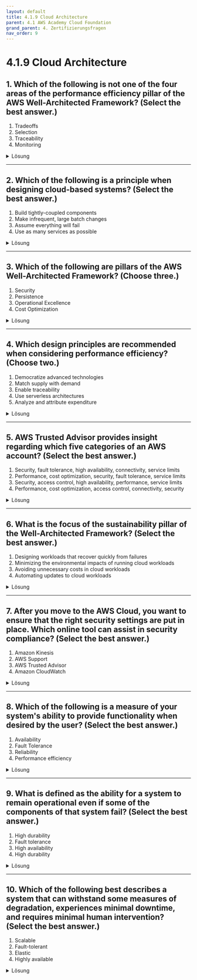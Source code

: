 ```yaml
---
layout: default
title: 4.1.9 Cloud Architecture
parent: 4.1 AWS Academy Cloud Foundation
grand_parent: 4. Zertifizierungsfragen 
nav_order: 9
--- 
```


# 4.1.9 Cloud Architecture

## 1. Which of the following is not one of the four areas of the performance efficiency pillar of the AWS Well-Architected Framework? (Select the best answer.)

1. Tradeoffs
2. Selection
3. Traceability
4. Monitoring

<details>
  <summary>Lösung</summary>
  <b>Traceability</b>
</details>

---

## 2. Which of the following is a principle when designing cloud-based systems? (Select the best answer.)

1. Build tightly-coupled components
2. Make infrequent, large batch changes
3. Assume everything will fail
4. Use as many services as possible

<details>
  <summary>Lösung</summary>
  <b>Assume everything will fail</b>
</details>

---

## 3. Which of the following are pillars of the AWS Well-Architected Framework? (Choose three.)

1. Security
2. Persistence
3. Operational Excellence
4. Cost Optimization

<details>
  <summary>Lösung</summary>
  <b>1 & 3 & 4</b>
</details>

---

## 4. Which design principles are recommended when considering performance efficiency? (Choose two.)

1. Democratize advanced technologies
2. Match supply with demand
3. Enable traceability
4. Use serverless architectures
5. Analyze and attribute expenditure

<details>
  <summary>Lösung</summary>
  <b>1 & 4</b>
</details>

---

## 5. AWS Trusted Advisor provides insight regarding which five categories of an AWS account? (Select the best answer.)

1. Security, fault tolerance, high availability, connectivity, service limits
2. Performance, cost optimization, security, fault tolerance, service limits
3. Security, access control, high availability, performance, service limits
4. Performance, cost optimization, access control, connectivity, security

<details>
  <summary>Lösung</summary>
  <b>Performance, cost optimization, security, fault tolerance, service limits</b>
</details>

---

## 6. What is the focus of the sustainability pillar of the Well-Architected Framework? (Select the best answer.)

1. Designing workloads that recover quickly from failures
2. Minimizing the environmental impacts of running cloud workloads
3. Avoiding unnecessary costs in cloud workloads
4. Automating updates to cloud workloads

<details>
  <summary>Lösung</summary>
  <b>Minimizing the environmental impacts of running cloud workloads</b>
</details>

---

## 7. After you move to the AWS Cloud, you want to ensure that the right security settings are put in place. Which online tool can assist in security compliance? (Select the best answer.)

1. Amazon Kinesis
2. AWS Support
3. AWS Trusted Advisor
4. Amazon CloudWatch

<details>
  <summary>Lösung</summary>
  <b>AWS Trusted Advisor</b>
</details>

---

## 8. Which of the following is a measure of your system's ability to provide functionality when desired by the user? (Select the best answer.)

1. Availability
2. Fault Tolerance
3. Reliability
4. Performance efficiency

<details>
  <summary>Lösung</summary>
  <b>Reliability</b>
</details>

---

## 9. What is defined as the ability for a system to remain operational even if some of the components of that system fail? (Select the best answer.)

1. High durability
2. Fault tolerance
3. High availability
4. High durability

<details>
  <summary>Lösung</summary>
  <b>Fault tolerance</b>
</details>

---

## 10. Which of the following best describes a system that can withstand some measures of degradation, experiences minimal downtime, and requires minimal human intervention? (Select the best answer.)

1. Scalable
2. Fault-tolerant
3. Elastic
4. Highly available

<details>
  <summary>Lösung</summary>
  <b>Highly available</b>
</details>
